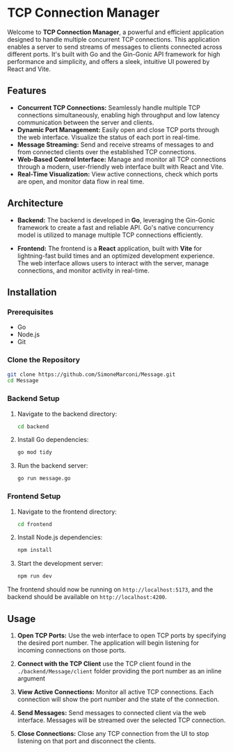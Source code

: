 # TCP Connection Manager

Welcome to **TCP Connection Manager**, a powerful and efficient application designed to handle multiple concurrent TCP connections. This application enables a server to send streams of messages to clients connected across different ports. It's built with Go and the Gin-Gonic API framework for high performance and simplicity, and offers a sleek, intuitive UI powered by React and Vite.

## Features

- **Concurrent TCP Connections:** Seamlessly handle multiple TCP connections simultaneously, enabling high throughput and low latency communication between the server and clients.
- **Dynamic Port Management:** Easily open and close TCP ports through the web interface. Visualize the status of each port in real-time.
- **Message Streaming:** Send and receive streams of messages to and from connected clients over the established TCP connections.
- **Web-Based Control Interface:** Manage and monitor all TCP connections through a modern, user-friendly web interface built with React and Vite.
- **Real-Time Visualization:** View active connections, check which ports are open, and monitor data flow in real time.

## Architecture

- **Backend:** The backend is developed in **Go**, leveraging the Gin-Gonic framework to create a fast and reliable API. Go's native concurrency model is utilized to manage multiple TCP connections efficiently.
  
- **Frontend:** The frontend is a **React** application, built with **Vite** for lightning-fast build times and an optimized development experience. The web interface allows users to interact with the server, manage connections, and monitor activity in real-time.

## Installation

### Prerequisites

- Go
- Node.js
- Git

### Clone the Repository

```bash
git clone https://github.com/SimoneMarconi/Message.git
cd Message
```

### Backend Setup

1. Navigate to the backend directory:
   ```bash
   cd backend
   ```
2. Install Go dependencies:
   ```bash
   go mod tidy
   ```
3. Run the backend server:
   ```bash
   go run message.go
   ```

### Frontend Setup

1. Navigate to the frontend directory:
   ```bash
   cd frontend
   ```
2. Install Node.js dependencies:
   ```bash
   npm install
   ```
3. Start the development server:
   ```bash
   npm run dev
   ```

The frontend should now be running on `http://localhost:5173`, and the backend should be available on `http://localhost:4200`.

## Usage

1. **Open TCP Ports:** Use the web interface to open TCP ports by specifying the desired port number. The application will begin listening for incoming connections on those ports.

2. **Connect with the TCP Client** use the TCP client found in the ```./backend/Message/client``` folder providing the port number as an inline argument

3. **View Active Connections:** Monitor all active TCP connections. Each connection will show the port number and the state of the connection.

4. **Send Messages:** Send messages to connected client via the web interface. Messages will be streamed over the selected TCP connection.

5. **Close Connections:** Close any TCP connection from the UI to stop listening on that port and disconnect the clients.
